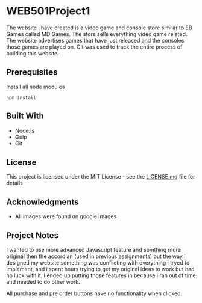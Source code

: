 # WEB501Project1

The website i have created is a video game and console store similar to EB Games called
MD Games. The store sells everything video game related. The website advertises games that 
have just released and the consoles those games are played on. Git was used to track the
entire process of building this website.

## Prerequisites

Install all node modules

```
npm install
```

## Built With

* Node.js
* Gulp
* Git

## License

This project is licensed under the MIT License - see the [LICENSE.md](LICENSE.md) file for details

## Acknowledgments

* All images were found on google images

## Project Notes

I wanted to use more advanced Javascript feature and somthing more original then the accordian (used in previous assignments)
but the way i designed my website something was conflicting with everything i tryed to implement, and i spent hours trying to get 
my original ideas to work but had no luck with it. I ended up putting those features in because i ran out of time and needed to do other work.

All purchase and pre order buttons have no functionality when clicked.  

